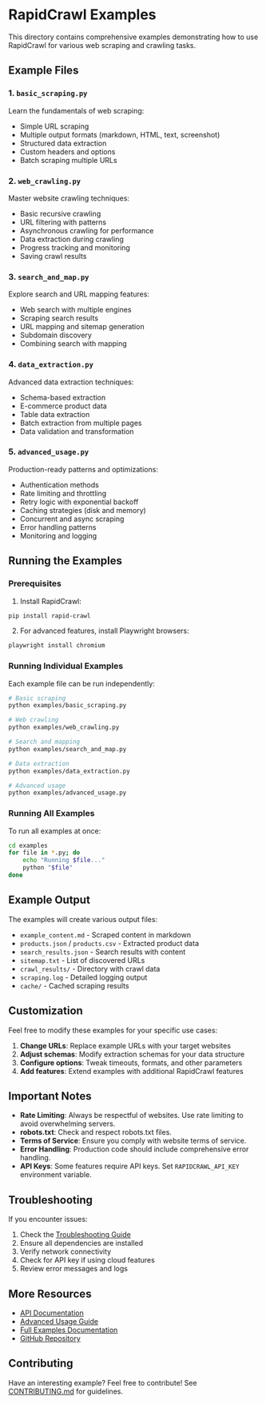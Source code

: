 # RapidCrawl Examples

This directory contains comprehensive examples demonstrating how to use RapidCrawl for various web scraping and crawling tasks.

## Example Files

### 1. `basic_scraping.py`
Learn the fundamentals of web scraping:
- Simple URL scraping
- Multiple output formats (markdown, HTML, text, screenshot)
- Structured data extraction
- Custom headers and options
- Batch scraping multiple URLs

### 2. `web_crawling.py`
Master website crawling techniques:
- Basic recursive crawling
- URL filtering with patterns
- Asynchronous crawling for performance
- Data extraction during crawling
- Progress tracking and monitoring
- Saving crawl results

### 3. `search_and_map.py`
Explore search and URL mapping features:
- Web search with multiple engines
- Scraping search results
- URL mapping and sitemap generation
- Subdomain discovery
- Combining search with mapping

### 4. `data_extraction.py`
Advanced data extraction techniques:
- Schema-based extraction
- E-commerce product data
- Table data extraction
- Batch extraction from multiple pages
- Data validation and transformation

### 5. `advanced_usage.py`
Production-ready patterns and optimizations:
- Authentication methods
- Rate limiting and throttling
- Retry logic with exponential backoff
- Caching strategies (disk and memory)
- Concurrent and async scraping
- Error handling patterns
- Monitoring and logging

## Running the Examples

### Prerequisites

1. Install RapidCrawl:
```bash
pip install rapid-crawl
```

2. For advanced features, install Playwright browsers:
```bash
playwright install chromium
```

### Running Individual Examples

Each example file can be run independently:

```bash
# Basic scraping
python examples/basic_scraping.py

# Web crawling
python examples/web_crawling.py

# Search and mapping
python examples/search_and_map.py

# Data extraction
python examples/data_extraction.py

# Advanced usage
python examples/advanced_usage.py
```

### Running All Examples

To run all examples at once:

```bash
cd examples
for file in *.py; do
    echo "Running $file..."
    python "$file"
done
```

## Example Output

The examples will create various output files:
- `example_content.md` - Scraped content in markdown
- `products.json` / `products.csv` - Extracted product data
- `search_results.json` - Search results with content
- `sitemap.txt` - List of discovered URLs
- `crawl_results/` - Directory with crawl data
- `scraping.log` - Detailed logging output
- `cache/` - Cached scraping results

## Customization

Feel free to modify these examples for your specific use cases:

1. **Change URLs**: Replace example URLs with your target websites
2. **Adjust schemas**: Modify extraction schemas for your data structure
3. **Configure options**: Tweak timeouts, formats, and other parameters
4. **Add features**: Extend examples with additional RapidCrawl features

## Important Notes

- **Rate Limiting**: Always be respectful of websites. Use rate limiting to avoid overwhelming servers.
- **robots.txt**: Check and respect robots.txt files.
- **Terms of Service**: Ensure you comply with website terms of service.
- **Error Handling**: Production code should include comprehensive error handling.
- **API Keys**: Some features require API keys. Set `RAPIDCRAWL_API_KEY` environment variable.

## Troubleshooting

If you encounter issues:

1. Check the [Troubleshooting Guide](../docs/TROUBLESHOOTING.md)
2. Ensure all dependencies are installed
3. Verify network connectivity
4. Check for API key if using cloud features
5. Review error messages and logs

## More Resources

- [API Documentation](../docs/API.md)
- [Advanced Usage Guide](../docs/ADVANCED.md)
- [Full Examples Documentation](../docs/EXAMPLES.md)
- [GitHub Repository](https://github.com/aoneahsan/rapid-crawl)

## Contributing

Have an interesting example? Feel free to contribute! See [CONTRIBUTING.md](../CONTRIBUTING.md) for guidelines.